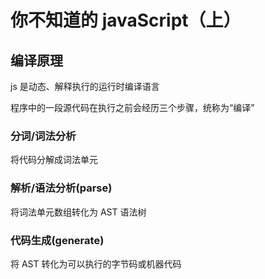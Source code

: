 # 你不知道的 javaScript（上）

## 编译原理

js 是动态、解释执行的运行时编译语言

程序中的一段源代码在执行之前会经历三个步骤，统称为“编译”

### 分词/词法分析

将代码分解成词法单元

### 解析/语法分析(parse)

将词法单元数组转化为 AST 语法树

### 代码生成(generate)

将 AST 转化为可以执行的字节码或机器代码

